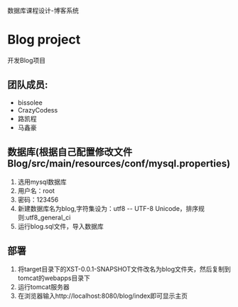 数据库课程设计-博客系统 

# Blog project

开发Blog项目


## 团队成员:

* bissolee 
* CrazyCodess
* 路凯程
* 马鑫豪

## 数据库(根据自己配置修改文件Blog/src/main/resources/conf/mysql.properties)
1. 选用mysql数据库
2. 用户名：root
3. 密码：123456
4. 新建数据库名为blog,字符集设为：utf8 -- UTF-8 Unicode，排序规则:utf8_general_ci
5. 运行blog.sql文件，导入数据库

##  部署
1. 将target目录下的XST-0.0.1-SNAPSHOT文件改名为blog文件夹，然后复制到tomcat的webapps目录下
2. 运行tomcat服务器
3. 在浏览器输入http://localhost:8080/blog/index即可显示主页

